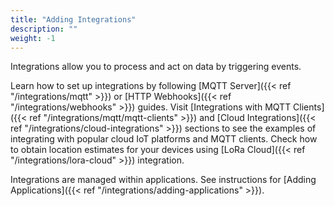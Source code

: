 ```yaml
---
title: "Adding Integrations"
description: ""
weight: -1
---
```


Integrations allow you to process and act on data by triggering events.

<!--more-->

Learn how to set up integrations by following [MQTT Server]({{< ref "/integrations/mqtt" >}}) or [HTTP Webhooks]({{< ref "/integrations/webhooks" >}}) guides. Visit [Integrations with MQTT Clients]({{< ref "/integrations/mqtt/mqtt-clients" >}}) and [Cloud Integrations]({{< ref "/integrations/cloud-integrations" >}}) sections to see the examples of integrating with popular cloud IoT platforms and MQTT clients. Check how to obtain location estimates for your devices using [LoRa Cloud]({{< ref "/integrations/lora-cloud" >}}) integration.

Integrations are managed within applications. See instructions for [Adding Applications]({{< ref "/integrations/adding-applications" >}}).
